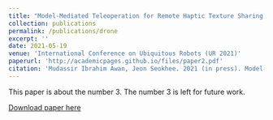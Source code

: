 ```yaml
---
title: "Model-Mediated Teleoperation for Remote Haptic Texture Sharing: Initial Study of Online Texture Modeling and Rendering"
collection: publications
permalink: /publications/drone
excerpt: ''
date: 2021-05-19
venue: 'International Conference on Ubiquitous Robots (UR 2021)'
paperurl: 'http://academicpages.github.io/files/paper2.pdf'
citation: 'Mudassir Ibrahim Awan, Jeon Seokhee. 2021 (in press). Model-Mediated Teleoperation for Remote Haptic Texture Sharing:Initial Study of Online Texture Modeling and Rendering. Seoul, South Korea.'
---
```


This paper is about the number 3. The number 3 is left for future work.

[Download paper here](http://mudassir-awan.github.io/files/MMT.pdf)

<!-- [Download paper here](https://bengisucagiltay.github.io/files/IDC23_Family_Systems_Theory_BengisuCagiltay.pdf) -->

<!-- [Watch our Paper Talk Here]() -->

<!-- [![Watch our Paper Talk Here]() --> 